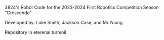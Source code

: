 3824's Robot Code for the 2023-2024 First Robotics Competition Season "Crescendo"

Developed by:
Luke Smith, Jackson Case, and Mr.Young

Repository in eterenal turmoil
